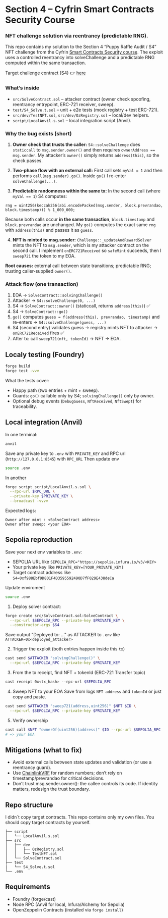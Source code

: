 # Section 4 – Cyfrin Smart Contracts Security Course

### NFT challenge solution via reentrancy (predictable RNG).

This repo contains my solution to the Section 4 “Puppy Raffle Audit / S4” NFT challenge from the Cyfrin <a href='https://updraft.cyfrin.io/courses/security'>Smart Contracts Security course</a>.
The exploit uses a controlled reentrancy into solveChallenge and a predictable RNG computed within the same transaction.

Target challenge contract (S4) 👉 <a href='https://sepolia.etherscan.io/address/0xf988ebf9d801f4d3595592490d7ff029e438deca#code'>here</a>

### What’s inside

- `src/SolveContract.sol` – attacker contract (owner check spoofing, reentrancy entrypoint, ERC-721 receiver, sweep).
- `test/S4_Solve.t.sol` – unit + e2e tests (mock registry + test ERC-721).
- `src/dev/TestNFT.sol`, `src/dev/OzRegistry.sol` – local/dev helpers.
- `script/LocalAnvil.s.sol` – local integration script (Anvil).

### Why the bug exists (short)

1. <b>Owner check that trusts the caller:</b>
`S4::solveChallenge` does `staticcall` to `msg.sender.owner()` and then requires `ownerAddress == msg.sender`.
My attacker’s `owner()` simply returns `address(this)`, so the check passes.

2. <b>Two-phase flow with an external call:</b>
First call sets `myVal = 1` and then performs `call(msg.sender).go()`. Inside `go()` I re-enter `solveChallenge(...)`.

3. <b>Predictable randomness within the same tx:</b>
In the second call (where `myVal == 1`) S4 computes:
```solidity
rng = uint256(keccak256(abi.encodePacked(msg.sender, block.prevrandao, block.timestamp))) % 1_000_000;
```

Because both calls occur <b>in the same transaction</b>, `block.timestamp` and `block.prevrandao` are unchanged.
My `go()` computes the exact same `rng` with `address(this)` and passes it as `guess`.

4. <b>NFT is minted to msg.sender:</b>
`Challenge::_updateAndRewardSolver` mints the NFT to `msg.sender`, which is my attacker contract on the second call.
I implement `onERC721Received` so `safeMint` succeeds, then I `sweep721` the token to my EOA.

<b>Root causes:</b> external call between state transitions; predictable RNG; trusting caller-supplied `owner()`.

### Attack flow (one transaction)

1. EOA → `SolveContract::solvingChallenge()`
2. Attacker → `S4::solveChallenge(0, ...)`
3. S4 → `SolveContract::owner()` (staticcall, returns `address(this)`) ✅
4. S4 → `SolveContract::go()`
5. `go()` computes `guess = f(address(this), prevrandao, timestamp)` and re-enters
→ `S4::solveChallenge(guess, ...)`
6. S4 (second entry) validates guess → registry mints NFT to attacker → `onERC721Received` fires ✅
7. After tx: call `sweep721(nft, tokenId)` → NFT → EOA.

## Localy testing (Foundry)

```bash
forge build
forge test -vvv
```

What the tests cover:
- Happy path (two entries + mint + sweep).
- Guards: `go()` callable only by S4; `solvingChallenge()` only by owner.
- Optional debug events (`DebugGuess`, `NftReceived`, `NftSwept`) for traceability.

## Local integration (Anvil)


In one terminal:
```bash
anvil
```
Save any private key to `.env` with `PRIVATE_KEY` and RPC url (`http://127.0.0.1:8545`) with `RPC_URL`
Then update env
```bash
source .env
```

In another
```bash
forge script script/LocalAnvil.s.sol \
  --rpc-url $RPC_URL \
  --private-key $PRIVATE_KEY \
  --broadcast -vvvv
```
Expected logs:
```
Owner after mint : <SolveContract address>
Owner after sweep: <your EOA>
```

## Sepolia reproduction

Save your next env variables to `.env`:
- SEPOLIA URL like `SEPOLIA_RPC="https://sepolia.infura.io/v3/<KEY>`
- Your private key like `PRIVATE_KEY=[YOUR_PRIVATE_KEY]`
- Target contract address like `S4=0xf988Ebf9D801F4D3595592490D7fF029E438deCa`

Update enviroment
  ```bash
  source .env
  ```

1. Deploy solver contract:
  ```bash
  forge create src/SolveContract.sol:SolveContract \
    --rpc-url $SEPOLIA_RPC --private-key $PRIVATE_KEY \
    --constructor-args $S4
  ```
Save output "Deployed to: ..." as ATTACKER to `.env` like `ATTACKER=0x<deployed_attacker>`

2. Trigger the exploit (both entries happen inside this `tx`)
```bash
cast send $ATTACKER "solvingChallenge()" \
  --rpc-url $SEPOLIA_RPC --private-key $PRIVATE_KEY
```

3. From the tx receipt, find NFT + tokenId (ERC-721 Transfer topic)
```bash
cast receipt 0x<tx_hash> --rpc-url $SEPOLIA_RPC
```

4. Sweep NFT to your EOA
Save from logs `NFT address` and `tokenId` or just copy and paste.
```bash
cast send $ATTACKER "sweep721(address,uint256)" $NFT $ID \
  --rpc-url $SEPOLIA_RPC --private-key $PRIVATE_KEY
```

5. Verify ownership
```bash
cast call $NFT "ownerOf(uint256)(address)" $ID --rpc-url $SEPOLIA_RPC
# => your EOA
```

## Mitigations (what to fix)

- Avoid external calls between state updates and validation (or use a reentrancy guard).
- Use <a href='https://docs.chain.link/vrf'>ChainlinkVRF</a> for random numbers; don’t rely on timestamp/prevrandao for critical decisions.
- Don’t trust msg.sender.owner(): the callee controls its code. If identity matters, redesign the trust boundary.

## Repo structure
I didn`t copy target contracts. This repo contains only my own files. You should copy target contracts by yourself.
```
├── script
│   └── LocalAnvil.s.sol
├── src
│   ├── dev
│   │   ├── OzRegistry.sol
│   │   └── TestNFT.sol
│   └── SolveContract.sol
├── test
|   └── S4_Solve.t.sol
└── .env

```

## Requirements
- Foundry (forge/cast)
- Node RPC (Anvil for local, Infura/Alchemy for Sepolia)
- OpenZeppelin Contracts (installed via `forge install`)

